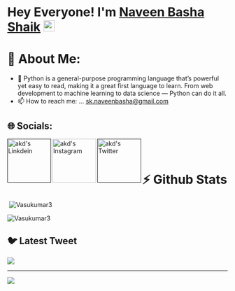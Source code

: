 # Hey Everyone! I'm [Naveen Basha Shaik](https://github.com/NaveenBashaShaik) <img src="https://github.com/himanshusharma89/himanshusharma89/blob/master/Hi.gif" width="25px">


# 💫 About Me:
- 🔭 Python is a general-purpose programming language that’s powerful yet easy to read, making it a great first language to learn. From web development to machine learning to data science — Python can do it all.
-  📫 How to reach me: ... sk.naveenbasha@gmail.com



## 🌐 Socials:
<a href=""><img align="left" alt="akd's Linkdein" width="100px" src="https://img.shields.io/badge/Linkedin-0A66C2?style=for-the-badge&logo=Linkedin&logoColor=white"/></a><a href="https://www.instagram.com/?next=%2F"><img align="left" alt="akd's Instagram" width="100px" src="https://img.shields.io/badge/Instagram-%23E4405F.svg?logo=Instagram&logoColor=white"/></a><a href=""><img align="left" alt="akd's Twitter" width="100px" src="https://img.shields.io/badge/Twitter-%231DA1F2.svg?logo=Twitter&logoColor=white"/>
</a>
<br><br>

# ⚡ Github Stats
<p>&nbsp;<img align="center" src="https://github-readme-stats.vercel.app/api?username=Vasukumar3&show_icons=true&locale=en" alt="Vasukumar3" /></p>

<p><img align="center" src="https://github-readme-streak-stats.herokuapp.com/?user=Vasukumar3&" alt="Vasukumar3" /></p>


## 🐦 Latest Tweet
[![](https://gtce.itsvg.in/api?username=https://twitter.com/Vasu_kumar3)](https://github.com/VishwaGauravIn/github-twitter-card-embed)

---
[![](https://visitcount.itsvg.in/api?id=@Vasukumar3&icon=0&color=0)](https://visitcount.itsvg.in)


